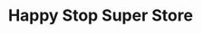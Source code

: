 ---
title: "Happy Stop Super Store"
url: /grand-junction/happy-stop-super-store/
shop: convenience
---